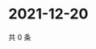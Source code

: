 # 2021-12-20

共 0 条

<!-- BEGIN WEIBO -->
<!-- 最后更新时间 Mon Dec 20 2021 03:12:08 GMT+0800 (China Standard Time) -->

<!-- END WEIBO -->
